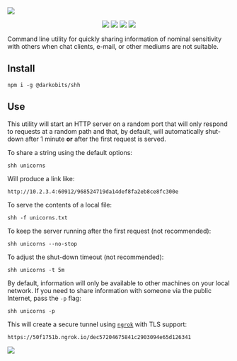 <a href="#top" id="top">
  <img src="https://user-images.githubusercontent.com/441546/98890197-45aecf80-2450-11eb-91da-8362a5a1f1bc.png" style="max-width: 100%;">
</a>
<p align="center">
  <a href="https://www.npmjs.com/package/@darkobits/shh"><img src="https://img.shields.io/npm/v/@darkobits/shh.svg?style=flat-square"></a>
  <a href="https://github.com/darkobits/shh/actions"><img src="https://img.shields.io/endpoint?url=https://aws.frontlawn.net/ga-shields/darkobits/shh&style=flat-square"></a>
  <a href="https://david-dm.org/darkobits/shh"><img src="https://img.shields.io/david/darkobits/shh.svg?style=flat-square"></a>
  <a href="https://conventionalcommits.org"><img src="https://img.shields.io/badge/conventional%20commits-1.0.0-FB5E85.svg?style=flat-square"></a>
</p>

Command line utility for quickly sharing information of nominal sensitivity with others when chat clients, e-mail, or other mediums are not suitable.

## Install

```
npm i -g @darkobits/shh
```

## Use

This utility will start an HTTP server on a random port that will only respond to requests at a random path and that, by default, will automatically shut-down after 1 minute **or** after the first request is served.

To share a string using the default options:

```
shh unicorns
```

Will produce a link like:

```
http://10.2.3.4:60912/968524719da14def8fa2eb8ce8fc300e
```

To serve the contents of a local file:

```
shh -f unicorns.txt
```

To keep the server running after the first request (not recommended):

```
shh unicorns --no-stop
```

To adjust the shut-down timeout (not recommended):

```
shh unicorns -t 5m
```

By default, information will only be available to other machines on your local network. If you need to share information with someone via the public Internet, pass the `-p` flag:

```
shh unicorns -p
```

This will create a secure tunnel using [`ngrok`](https://ngrok.com/) with TLS support:

```
https://50f1751b.ngrok.io/dec57204675841c2903094e65d126341
```

<a href="#top">
  <img src="https://user-images.githubusercontent.com/441546/69777002-41ac7380-1153-11ea-85a4-88184f8c9975.png" style="max-width: 100%;">
</a>
